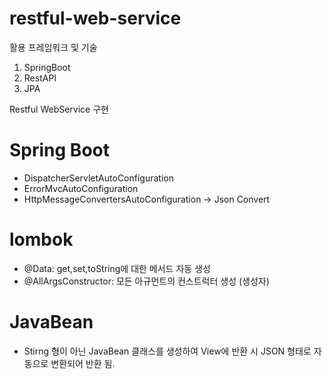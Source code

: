 # restful-web-service

활용 프레임워크 및 기술 
1. SpringBoot 
2. RestAPI 
3. JPA 

Restful WebService 구현

# Spring Boot
- DispatcherServletAutoConfiguration 
- ErrorMvcAutoConfiguration
- HttpMessageConvertersAutoConfiguration -> Json Convert

# lombok 
  - @Data: get,set,toString에 대한 메서드 자동 생성 
  - @AllArgsConstructor: 모든 아규먼트의 컨스트럭터 생성 (생성자)
  
# JavaBean 
  - Stirng 형이 아닌 JavaBean 클래스를 생성하여 View에 반환 시 JSON 형태로 자동으로 변환되어 반환 됨.  



